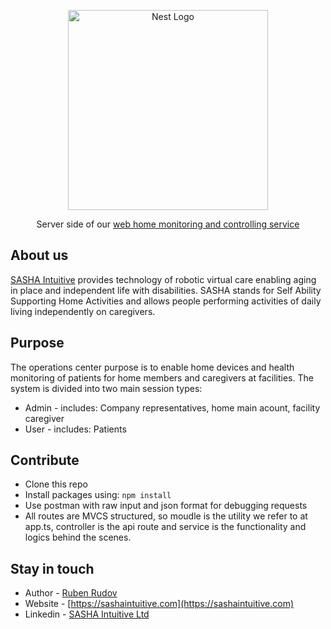 <p align="center">
  <a href="http://nestjs.com/" target="blank"><img src="https://img1.wsimg.com/isteam/ip/95002212-4611-42c4-92bf-b72332290bb0/sasha%20logo.png/:/rs=h:75,cg:true,m/qt=q:100/ll" width="320" alt="Nest Logo" /></a>
</p>

[circleci-image]: https://img.shields.io/circleci/build/github/nestjs/nest/master?token=abc123def456
[circleci-url]: https://circleci.com/gh/nestjs/nest

<p align="center">Server side of our <a href="https://sashaintuitive.com/independence" target="_blank">web home monitoring and controlling service</a></p>

## About us

[SASHA Intuitive](https://sashaintuitive.com/) provides technology of robotic virtual care enabling aging in place and independent life with disabilities. SASHA stands for Self Ability Supporting Home Activities and allows people performing activities of daily living independently on caregivers.

## Purpose

The operations center purpose is to enable home devices and health monitoring of patients for home members and caregivers at facilities.
The system is divided into two main session types: 
  * Admin - includes: Company representatives, home main acount, facility caregiver
  * User - includes: Patients

## Contribute
- Clone this repo
- Install packages using: ```npm install```
- Use postman with raw input and json format for debugging requests
- All routes are MVCS structured, so moudle is the utility we refer to at app.ts, controller is the api route and service is the functionality and logics behind the scenes.


## Stay in touch

- Author - [Ruben Rudov](https://github.com/rubenrudov)
- Website - [https://sashaintuitive.com](https://sashaintuitive.com)
- Linkedin - [SASHA Intuitive Ltd](https://www.linkedin.com/company/sasha-intuitive-ltd/)
